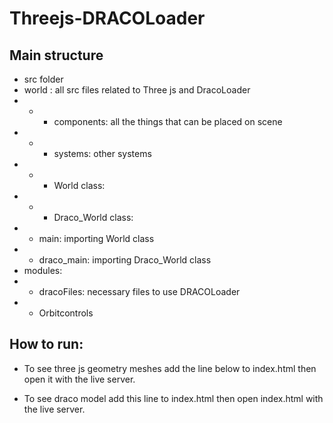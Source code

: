 # Threejs-DRACOLoader

## Main structure

 - src folder
  - world : all src files related to Three js and DracoLoader
- - - components: all the things that can be placed on scene
- - - systems: other systems
- - - World class: 
- - - Draco_World class:                 
- - main: importing World class
- - draco_main: importing Draco_World class
- modules:
-  - dracoFiles: necessary files to use DRACOLoader
- - Orbitcontrols



## How to run:


- To see three js geometry meshes add the  line below to index.html then open it with the live server.


- To see draco model add this line to index.html then open index.html with the live server.
